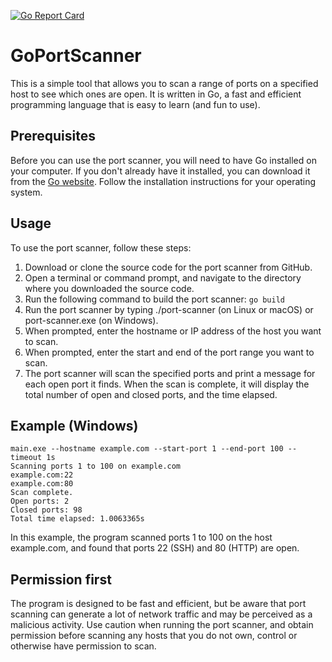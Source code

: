 [![Go Report Card](https://goreportcard.com/badge/github.com/rancmd/goportscanner)](https://goreportcard.com/report/github.com/rancmd/goportscanner)
# GoPortScanner
This is a simple tool that allows you to scan a range of ports on a specified host to see which ones are open. It is written in Go, a fast and efficient programming language that is easy to learn (and fun to use).

## Prerequisites
Before you can use the port scanner, you will need to have Go installed on your computer. If you don't already have it installed, you can download it from the [Go website](https://go.dev/dl/). Follow the installation instructions for your operating system.

## Usage
To use the port scanner, follow these steps:
1. Download or clone the source code for the port scanner from GitHub.
2. Open a terminal or command prompt, and navigate to the directory where you downloaded the source code.
3. Run the following command to build the port scanner: `go build`
4. Run the port scanner by typing ./port-scanner (on Linux or macOS) or port-scanner.exe (on Windows).
5. When prompted, enter the hostname or IP address of the host you want to scan.
6. When prompted, enter the start and end of the port range you want to scan.
7. The port scanner will scan the specified ports and print a message for each open port it finds. When the scan is complete, it will display the total number of open and closed ports, and the time elapsed.

## Example (Windows)
```
main.exe --hostname example.com --start-port 1 --end-port 100 --timeout 1s
Scanning ports 1 to 100 on example.com
example.com:22
example.com:80
Scan complete.
Open ports: 2
Closed ports: 98
Total time elapsed: 1.0063365s
```
In this example, the program scanned ports 1 to 100 on the host example.com, and found that ports 22 (SSH) and 80 (HTTP) are open.

## Permission first
The program is designed to be fast and efficient, but be aware that port scanning can generate a lot of network traffic and may be perceived as a malicious activity. Use caution when running the port scanner, and obtain permission before scanning any hosts that you do not own, control or otherwise have permission to scan.
